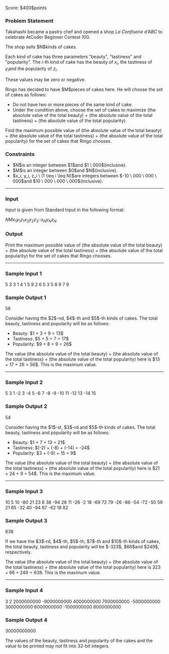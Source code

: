 
<div>

<span>

<span>

<p>
Score: $400$points
</p>

<div>

<section>

### **Problem Statement**

<p>
Takahashi became a pastry chef and opened a shop 
<em>
La Confiserie d'ABC
</em>
to celebrate AtCoder Beginner Contest 100.
</p>

<p>
The shop sells $N$kinds of cakes.

Each kind of cake has three parameters "beauty", "tastiness" and "popularity". The $i$-th kind of cake has the beauty of $x_i$, the tastiness of $y_i$and the popularity of $z_i$.

These values may be zero or negative.
</p>

<p>
Ringo has decided to have $M$pieces of cakes here. He will choose the set of cakes as follows:
</p>

<ul>

<li>
Do not have two or more pieces of the same kind of cake.
</li>

<li>
Under the condition above, choose the set of cakes to maximize (the absolute value of the total beauty) + (the absolute value of the total tastiness)  + (the absolute value of the total popularity).
</li>

</ul>

<p>
Find the maximum possible value of (the absolute value of the total beauty) + (the absolute value of the total tastiness) + (the absolute value of the total popularity) for the set of cakes that Ringo chooses.
</p>

</section>

</div>

<div>

<section>

### **Constraints**

<ul>

<li>
$N$is an integer between $1$and $1 \ 000$(inclusive).
</li>

<li>
$M$is an integer between $0$and $N$(inclusive).
</li>

<li>
$x_i, y_i, z_i \ (1 \leq i \leq N)$are integers between $-10 \ 000 \ 000 \ 000$and $10 \ 000 \ 000 \ 000$(inclusive).
</li>

</ul>

</section>

</div>

---

<div>

<div>

<section>

### **Input**

<p>
Input is given from Standard Input in the following format:
</p>

<div>

$N$$M$$x_1$$y_1$$z_1$$x_2$$y_2$$z_2$$:$$:$$x_N$$y_N$$z_N$
</div>

</section>

</div>

<div>

<section>

### **Output**

<p>
Print the maximum possible value of (the absolute value of the total beauty) + (the absolute value of the total tastiness) + (the absolute value of the total popularity) for the set of cakes that Ringo chooses.
</p>

</section>

</div>

</div>

---

<div>

<section>

### **Sample Input 1**

<div>

5 3
3 1 4
1 5 9
2 6 5
3 5 8
9 7 9

</div>

</section>

</div>

<div>

<section>

### **Sample Output 1**

<div>

56

</div>

<p>
Consider having the $2$-nd, $4$-th and $5$-th kinds of cakes. The total beauty, tastiness and popularity will be as follows:
</p>

<ul>

<li>
Beauty: $1 + 3 + 9 = 13$
</li>

<li>
Tastiness: $5 + 5 + 7 = 17$
</li>

<li>
Popularity: $9 + 8 + 9 = 26$
</li>

</ul>

<p>
The value (the absolute value of the total beauty) + (the absolute value of the total tastiness) + (the absolute value of the total popularity) here is $13 + 17 + 26 = 56$. This is the maximum value.
</p>

</section>

</div>

---

<div>

<section>

### **Sample Input 2**

<div>

5 3
1 -2 3
-4 5 -6
7 -8 -9
-10 11 -12
13 -14 15

</div>

</section>

</div>

<div>

<section>

### **Sample Output 2**

<div>

54

</div>

<p>
Consider having the $1$-st, $3$-rd and $5$-th kinds of cakes. The total beauty, tastiness and popularity will be as follows:
</p>

<ul>

<li>
Beauty: $1 + 7 + 13 = 21$
</li>

<li>
Tastiness: $(-2) + (-8) + (-14) = -24$
</li>

<li>
Popularity: $3 + (-9) + 15 = 9$
</li>

</ul>

<p>
The value (the absolute value of the total beauty) + (the absolute value of the total tastiness) + (the absolute value of the total popularity) here is $21 + 24 + 9 = 54$. This is the maximum value.
</p>

</section>

</div>

---

<div>

<section>

### **Sample Input 3**

<div>

10 5
10 -80 21
23 8 38
-94 28 11
-26 -2 18
-69 72 79
-26 -86 -54
-72 -50 59
21 65 -32
40 -94 87
-62 18 82

</div>

</section>

</div>

<div>

<section>

### **Sample Output 3**

<div>

638

</div>

<p>
If we have the $3$-rd, $4$-th, $5$-th, $7$-th and $10$-th kinds of cakes, the total beauty, tastiness and popularity will be $-323$, $66$and $249$, respectively.

The value (the absolute value of the total beauty) + (the absolute value of the total tastiness) + (the absolute value of the total popularity) here is $323 + 66 + 249 = 638$. This is the maximum value.
</p>

</section>

</div>

---

<div>

<section>

### **Sample Input 4**

<div>

3 2
2000000000 -9000000000 4000000000
7000000000 -5000000000 3000000000
6000000000 -1000000000 8000000000

</div>

</section>

</div>

<div>

<section>

### **Sample Output 4**

<div>

30000000000

</div>

<p>
The values of the beauty, tastiness and popularity of the cakes and the value to be printed may not fit into 32-bit integers.
</p>

</section>

</div>

</span>

</span>

</div>

